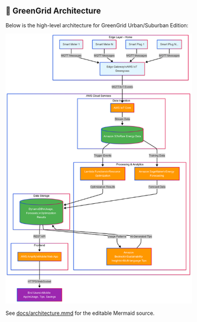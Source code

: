 ## 📐 GreenGrid Architecture

Below is the high-level architecture for GreenGrid Urban/Suburban Edition:

![GreenGrid Architecture](docs/architecture.png) 

See [docs/architecture.mmd](docs/architecture.mmd) for the editable Mermaid source.
